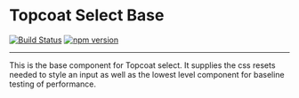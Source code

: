 # Topcoat Select Base

[![Build Status](https://travis-ci.org/topcoat/select-base.svg?branch=master)](https://travis-ci.org/topcoat/select-base) [![npm version](https://badge.fury.io/js/topcoat-select-base.svg)](https://badge.fury.io/js/topcoat-select-base)

---

This is the base component for Topcoat select.
It supplies the css resets needed to style an input as well as the lowest level
component for baseline testing of performance.
